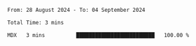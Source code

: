 <!--START_SECTION:waka-->

```txt
From: 28 August 2024 - To: 04 September 2024

Total Time: 3 mins

MDX   3 mins          █████████████████████████   100.00 %
```

<!--END_SECTION:waka-->